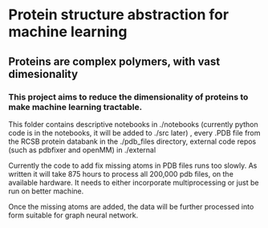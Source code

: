 # Protein structure abstraction for machine learning
## Proteins are complex polymers, with vast dimesionality
### This project aims to reduce the dimensionality of proteins to make machine learning tractable. 

This folder contains descriptive notebooks in ./notebooks (currently python code is in the notebooks, it will be added to ./src later) , every .PDB file from the RCSB protein databank in the ./pdb_files directory, external code repos (such as pdbfixer and openMM) in ./external

Currently the code to add fix missing atoms in PDB files runs too slowly. As written it will take 875 hours to process all 200,000 pdb files, on the available hardware. It needs to either incorporate multiprocessing or just be run on better machine.

Once the missing atoms are added, the data will be further processed into form suitable for graph neural network.
